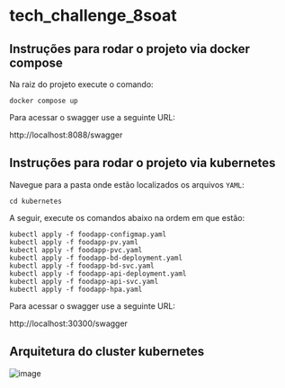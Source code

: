 # tech_challenge_8soat

## Instruções para rodar o projeto via docker compose

Na raiz do projeto execute o comando:

`docker compose up`

Para acessar o swagger use a seguinte URL:

http://localhost:8088/swagger

## Instruções para rodar o projeto via kubernetes

Navegue para a pasta onde estão localizados os arquivos `YAML`:

`cd kubernetes`

A seguir, execute os comandos abaixo na ordem em que estão:

`kubectl apply -f foodapp-configmap.yaml`  
`kubectl apply -f foodapp-pv.yaml`  
`kubectl apply -f foodapp-pvc.yaml`  
`kubectl apply -f foodapp-bd-deployment.yaml`  
`kubectl apply -f foodapp-bd-svc.yaml`  
`kubectl apply -f foodapp-api-deployment.yaml`  
`kubectl apply -f foodapp-api-svc.yaml`  
`kubectl apply -f foodapp-hpa.yaml`  

Para acessar o swagger use a seguinte URL:

http://localhost:30300/swagger

## Arquitetura do cluster kubernetes

![image](https://github.com/user-attachments/assets/88e08b6d-98f2-441b-8121-4606268f8eeb)
